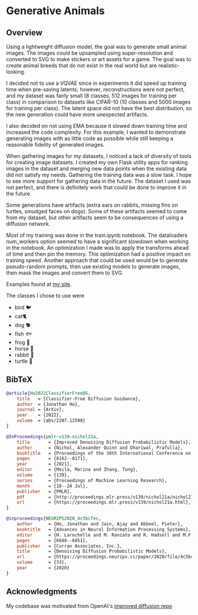 # Generative Animals

## Overview

Using a lightweight diffusion model, the goal was to generate small animal images. The images could be upsampled using super-resolution and converted to SVG to make stickers or art assets for a game. The goal was to create animal breeds that do not exist in the real world but are realistic-looking.

I decided not to use a VQVAE since in experiments it did speed up training time when pre-saving latents; however, reconstructions were not perfect, and my dataset was fairly small (8 classes, 512 images for training per class) in comparison to datasets like CIFAR-10 (10 classes and 5000 images for training per class). The latent space did not have the best distribution, so the new generation could have more unexpected artifacts.

I also decided on not using EMA because it slowed down training time and increased the code complexity. For this example, I wanted to demonstrate generating images with as little code as possible while still keeping a reasonable fidelity of generated images.

When gathering images for my datasets, I noticed a lack of diversity of tools for creating image datasets. I created my own Flask utility apps for ranking images in the dataset and merging new data points when the existing data did not satisfy my needs. Gathering the training data was a slow task. I hope to see more support for gathering data in the future. The dataset I used was not perfect, and there is definitely work that could be done to improve it in the future.

Some generations have artifacts (extra ears on rabbits, missing fins on turtles, smudged faces on dogs). Some of these artifacts seemed to come from my dataset, but other artifacts seem to be consequences of using a diffusion network.

Most of my training was done in the train.ipynb notebook. The dataloaders num_workers option seemed to have a significant slowdown when working in the notebook. An optimization I made was to apply the transforms ahead of time and then pin the memory. This optimization had a positive impact on training speed. Another approach that could be used would be to generate pseudo-random prompts, then use existing models to generate images, then mask the images and convert them to SVG.

Examples found at [my site]().

The classes I chose to use were

- bird 🐦
- cat🐈
- dog 🐕
- fish 🐟
- frog 🐸
- horse 🐎
- rabbit 🐇
- turtle 🐢

## BibTeX

```bibtex
@article{Ho2022ClassifierFreeDG,
    title   = {Classifier-Free Diffusion Guidance},
    author  = {Jonathan Ho},
    journal = {ArXiv},
    year    = {2022},
    volume  = {abs/2207.12598}
}
```

```bibtex
@InProceedings{pmlr-v139-nichol21a,
    title       = {Improved Denoising Diffusion Probabilistic Models},
    author      = {Nichol, Alexander Quinn and Dhariwal, Prafulla},
    booktitle   = {Proceedings of the 38th International Conference on Machine Learning},
    pages       = {8162--8171},
    year        = {2021},
    editor      = {Meila, Marina and Zhang, Tong},
    volume      = {139},
    series      = {Proceedings of Machine Learning Research},
    month       = {18--24 Jul},
    publisher   = {PMLR},
    pdf         = {http://proceedings.mlr.press/v139/nichol21a/nichol21a.pdf},
    url         = {https://proceedings.mlr.press/v139/nichol21a.html},
}
```

```bibtex
@inproceedings{NEURIPS2020_4c5bcfec,
    author      = {Ho, Jonathan and Jain, Ajay and Abbeel, Pieter},
    booktitle   = {Advances in Neural Information Processing Systems},
    editor      = {H. Larochelle and M. Ranzato and R. Hadsell and M.F. Balcan and H. Lin},
    pages       = {6840--6851},
    publisher   = {Curran Associates, Inc.},
    title       = {Denoising Diffusion Probabilistic Models},
    url         = {https://proceedings.neurips.cc/paper/2020/file/4c5bcfec8584af0d967f1ab10179ca4b-Paper.pdf},
    volume      = {33},
    year        = {2020}
}
```

## Acknowledgments

My codebase was motivated from OpenAI's [improved diffusion repo](https://github.com/openai/improved-diffusion/tree/main)
